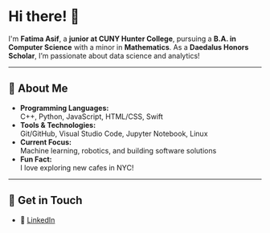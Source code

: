 # Hi there! 👋  
I'm **Fatima Asif**, a **junior at CUNY Hunter College**, pursuing a **B.A. in Computer Science** with a minor in **Mathematics**. As a **Daedalus Honors Scholar**, I’m passionate about data science and analytics!   

---

## 🌟 About Me  
- **Programming Languages:**  
  C++, Python, JavaScript, HTML/CSS, Swift  
- **Tools & Technologies:**  
  Git/GitHub, Visual Studio Code, Jupyter Notebook, Linux  
- **Current Focus:**  
  Machine learning, robotics, and building software solutions  
- **Fun Fact:**  
  I love exploring new cafes in NYC!  
---

## 💼 Get in Touch  
- 💼 [LinkedIn](www.linkedin.com/in/fatima-asif-66ba76217)   

